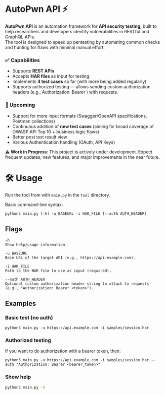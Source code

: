# AutoPwn API ⚡

**AutoPwn API** is an automation framework for **API security testing**, built to help researchers and developers identify vulnerabilities in RESTful and GraphQL APIs.  
The tool is designed to speed up pentesting by automating common checks and hunting for flaws with minimal manual effort.

### ✅ Capabilities
- Supports **REST APIs**  
- Accepts **HAR files** as input for testing  
- Implements **4 test cases** so far (with more being added regularly)  
- Supports authorized testing — allows sending custom authorization headers (e.g., Authorization: Bearer <token>) with requests.

### 🚀 Upcoming
- Support for more input formats (Swagger/OpenAPI specifications, Postman collections) 
- Continuous addition of **new test cases** (aiming for broad coverage of OWASP API Top 10 + business logic flaws)  
- Better post test result view
- Various Authentication handling (OAuth, API Keys)  

⚠️ **Work in Progress**: This project is actively under development. Expect frequent updates, new features, and major improvements in the near future.

# 🛠️ Usage

Run the tool from with `main.py` in the `tool` directory.

Basic command-line syntax:

```
python3 main.py [-h] -u BASEURL -i HAR_FILE [--auth AUTH_HEADER]
```

## Flags
```
-h
Show help/usage information.

-u BASEURL
Base URL of the target API (e.g., https://api.example.com).

-i HAR_FILE
Path to the HAR file to use as input (required).

--auth AUTH_HEADER
Optional custom authorization header string to attach to requests (e.g., "Authorization: Bearer <token>").
```
## Examples
### Basic test (no auth)
```
python3 main.py -u https://api.example.com -i samples/session.har
```

### Authorized testing
If you want to do  authorization with a bearer token, then:
```
python3 main.py -u https://api.example.com -i samples/session.har --auth "Authorization: Bearer <bearer_token>"
```

### Show help
```bash
python3 main.py -h
```
